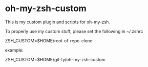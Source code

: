 oh-my-zsh-custom
================

This is my custom plugin and scripts for oh-my-zsh.

To properly use my custom stuff, please set the following in ~/.zshrc

  ZSH_CUSTOM=$HOME/root-of-repo-clone

example:

  ZSH_CUSTOM=$HOME/git-ty/oh-my-zsh-custom


